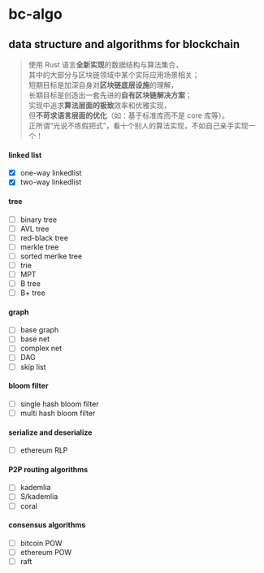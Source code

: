 # bc-algo
## data structure and algorithms for blockchain    
    
> 使用 Rust 语言**全新实现**的数据结构与算法集合，    
> 其中的大部分与区块链领域中某个实际应用场景相关；    
> 短期目标是加深自身对**区块链底层设施**的理解，    
> 长期目标是创造出一套先进的**自有区块链解决方案**；    
> 实现中追求**算法层面的极致**效率和优雅实现，    
> 但**不苛求语言层面的优化**（如：基于标准库而不是 core 库等）。    
> 正所谓“光说不练假把式”，看十个别人的算法实现，不如自己亲手实现一个！    

#### linked list
- [x] one-way linkedlist
- [x] two-way linkedlist

#### tree
- [ ] binary tree
- [ ] AVL tree
- [ ] red-black tree
- [ ] merkle tree
- [ ] sorted merlke tree
- [ ] trie
- [ ] MPT
- [ ] B tree
- [ ] B+ tree

#### graph
- [ ] base graph
- [ ] base net
- [ ] complex net
- [ ] DAG
- [ ] skip list

#### bloom filter
- [ ] single hash bloom filter
- [ ] multi hash bloom filter

#### serialize and deserialize
- [ ] ethereum RLP

#### P2P routing algorithms
- [ ] kademlia
- [ ] S/kademlia
- [ ] coral

#### consensus algorithms
- [ ] bitcoin POW
- [ ] ethereum POW
- [ ] raft
